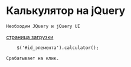 # Калькулятор на jQuery
	Необходим JQuery и jQuery UI
[страница загрузки](httpa://code.jquery.com)
```html
	$('#id_элемента').calculator();
```	
	Срабатывает на клик.



